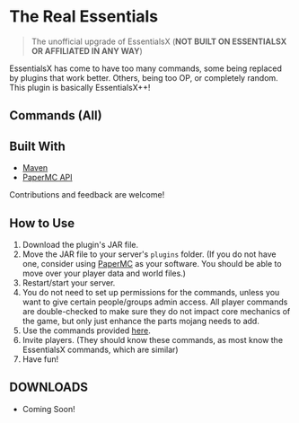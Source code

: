# The Real Essentials

> The unofficial upgrade of EssentialsX (**NOT BUILT ON ESSENTIALSX OR AFFILIATED IN ANY WAY**)

EssentialsX has come to have too many commands, some being replaced by plugins that work better. Others, being too OP, or completely random. This plugin is basically EssentialsX++!

## Commands (All)

## Built With

- [Maven](https://maven.apache.org)
- [PaperMC API](https://papermc.io)

Contributions and feedback are welcome!

## How to Use

1. Download the plugin's JAR file.
2. Move the JAR file to your server's `plugins` folder. (If you do not have one, consider using [PaperMC](https://papermc.io/?utm=the-real-essentials-gh) as your software. You should be able to move over your player data and world files.)
3. Restart/start your server.
4. You do not need to set up permissions for the commands, unless you want to give certain people/groups admin access. All player commands are double-checked to make sure they do not impact core mechanics of the game, but only just enhance the parts mojang needs to add.
5. Use the commands provided [here](#commands-all).
6. Invite players. (They should know these commands, as most know the EssentialsX commands, which are similar)
7. Have fun!

## DOWNLOADS
- Coming Soon!
